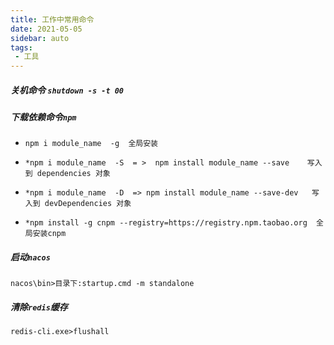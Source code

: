 ```yaml
---
title: 工作中常用命令
date: 2021-05-05
sidebar: auto
tags:
 - 工具
---
```

##### 关机命令 `shutdown -s -t 00`

##### 下载依赖命令`npm`

- ```
  npm i module_name  -g  全局安装
  ```

- ```
  *npm i module_name  -S  = >  npm install module_name --save    写入到 dependencies 对象
  ```

- ```
  *npm i module_name  -D  => npm install module_name --save-dev   写入到 devDependencies 对象
  ```
  
- ```
  *npm install -g cnpm --registry=https://registry.npm.taobao.org  全局安装cnpm
  ```

##### 启动`nacos`

```
nacos\bin>目录下:startup.cmd -m standalone
```

##### 清除`redis`缓存

```
redis-cli.exe>flushall
```

